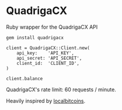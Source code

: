 # QuadrigaCX

Ruby wrapper for the QuadrigaCX API

`gem install quadrigacx`

```
client = QuadrigaCX::Client.new(
	api_key:    'API_KEY', 
	api_secret: 'API_SECRET', 
	client_id:  'CLIENT_ID',
)

client.balance
```

QuadrigaCX's rate limit: 60 requests / minute.

Heavily inspired by [localbitcoins](https://github.com/pemulis/localbitcoins).
